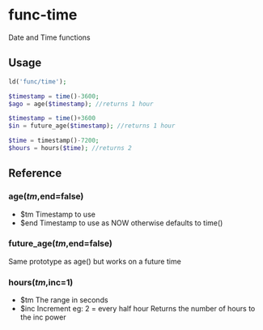 func-time
=========

Date and Time functions

Usage
----
```php
ld('func/time');

$timestamp = time()-3600;
$ago = age($timestamp); //returns 1 hour

$timestamp = time()+3600
$in = future_age($timestamp); //returns 1 hour

$time = timestamp()-7200;
$hours = hours($time); //returns 2
```

Reference
----

### age($tm,$end=false)
  * $tm		Timestamp to use
  * $end	Timestamp to use as NOW otherwise defaults to time()

### future_age($tm,$end=false)
Same prototype as age() but works on a future time

### hours($tm,$inc=1)
  * $tm		The range in seconds
  * $inc	Increment eg: 2 = every half hour
Returns the number of hours to the inc power

